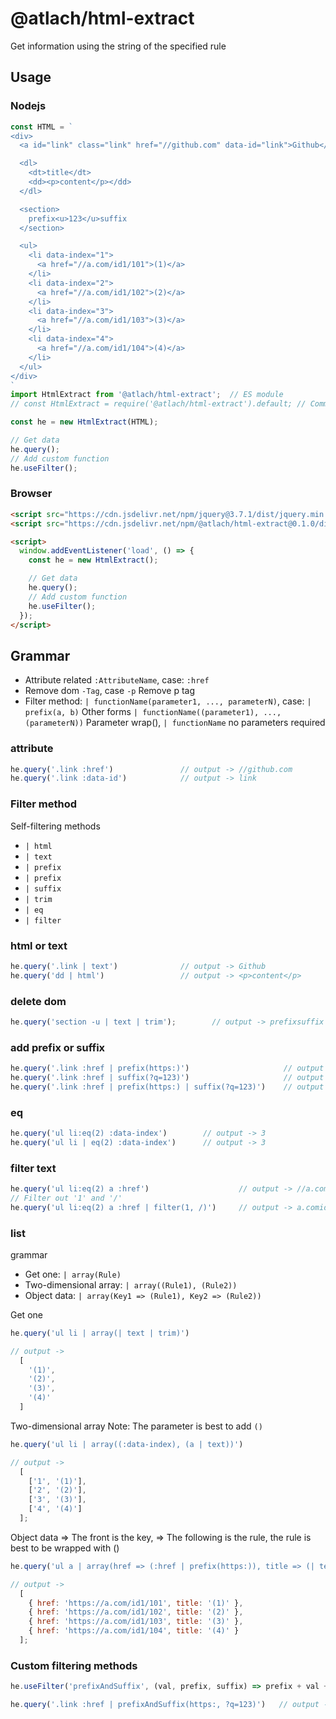 # @atlach/html-extract

Get information using the string of the specified rule

## Usage

### Nodejs
```javascript
const HTML = `
<div>
  <a id="link" class="link" href="//github.com" data-id="link">Github</a>

  <dl>
    <dt>title</dt>
    <dd><p>content</p></dd>
  </dl>

  <section>
    prefix<u>123</u>suffix
  </section>

  <ul>
    <li data-index="1">
      <a href="//a.com/id1/101">(1)</a>
    </li>
    <li data-index="2">
      <a href="//a.com/id1/102">(2)</a>
    </li>
    <li data-index="3">
      <a href="//a.com/id1/103">(3)</a>
    </li>
    <li data-index="4">
      <a href="//a.com/id1/104">(4)</a>
    </li>
  </ul>
</div>
`
import HtmlExtract from '@atlach/html-extract';  // ES module
// const HtmlExtract = require('@atlach/html-extract').default; // Commonjs

const he = new HtmlExtract(HTML);

// Get data
he.query();
// Add custom function
he.useFilter();
```

### Browser

```html
<script src="https://cdn.jsdelivr.net/npm/jquery@3.7.1/dist/jquery.min.js"></script>
<script src="https://cdn.jsdelivr.net/npm/@atlach/html-extract@0.1.0/dist/html-extract.browser.js"></script>

<script>
  window.addEventListener('load', () => {
    const he = new HtmlExtract();

    // Get data
    he.query();
    // Add custom function
    he.useFilter();
  });
</script>
```


## Grammar
- Attribute related `:AttributeName`, case: `:href`
- Remove dom `-Tag`, case `-p` Remove p tag
- Filter method: `| functionName(parameter1, ..., parameterN)`, case: `| prefix(a, b)`
  Other forms `| functionName((parameter1), ..., (parameterN))` Parameter wrap(), `| functionName` no parameters required

### attribute

```javascript
he.query('.link :href')               // output -> //github.com
he.query('.link :data-id')            // output -> link
```

### Filter method

Self-filtering methods
- `| html`
- `| text`
- `| prefix`
- `| prefix`
- `| suffix`
- `| trim`
- `| eq`
- `| filter`

### html or text
```javascript
he.query('.link | text')              // output -> Github
he.query('dd | html')                 // output -> <p>content</p>
```

### delete dom
```javascript
he.query('section -u | text | trim');        // output -> prefixsuffix
```

### add prefix or suffix
```javascript
he.query('.link :href | prefix(https:)')                     // output -> https://github.com
he.query('.link :href | suffix(?q=123)')                     // output -> //github.com?q=123
he.query('.link :href | prefix(https:) | suffix(?q=123)')    // output -> https://github.com?q=123
```

### eq
```javascript
he.query('ul li:eq(2) :data-index')        // output -> 3
he.query('ul li | eq(2) :data-index')      // output -> 3
```

### filter text

```javascript
he.query('ul li:eq(2) a :href')                    // output -> //a.com/id1/103
// Filter out '1' and '/'
he.query('ul li:eq(2) a :href | filter(1, /)')     // output -> a.comid03
```


### list

grammar
- Get one: `| array(Rule)`
- Two-dimensional array: `| array((Rule1), (Rule2))`
- Object data: `| array(Key1 => (Rule1), Key2 => (Rule2))`

Get one

```javascript
he.query('ul li | array(| text | trim)')

// output ->
  [
    '(1)',
    '(2)',
    '(3)',
    '(4)'
  ]
```

Two-dimensional array
Note: The parameter is best to add `()`

```javascript
he.query('ul li | array((:data-index), (a | text))')

// output ->
  [
    ['1', '(1)'],
    ['2', '(2)'],
    ['3', '(3)'],
    ['4', '(4)']
  ];
```

Object data
=> The front is the key, => The following is the rule, the rule is best to be wrapped with ()

```javascript
he.query('ul a | array(href => (:href | prefix(https:)), title => (| text))')

// output ->
  [
    { href: 'https://a.com/id1/101', title: '(1)' },
    { href: 'https://a.com/id1/102', title: '(2)' },
    { href: 'https://a.com/id1/103', title: '(3)' },
    { href: 'https://a.com/id1/104', title: '(4)' }
  ];
```

### Custom filtering methods

```javascript
he.useFilter('prefixAndSuffix', (val, prefix, suffix) => prefix + val + suffix)

he.query('.link :href | prefixAndSuffix(https:, ?q=123)')   // output -> https://github.com?q=123
```


